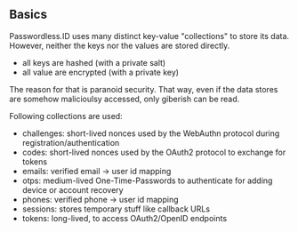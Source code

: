Basics
------

Passwordless.ID uses many distinct key-value "collections" to store its data.
However, neither the keys nor the values are stored directly.

- all keys are hashed (with a private salt)
- all value are encrypted (with a private key)

The reason for that is paranoid security.
That way, even if the data stores are somehow malicioulsy accessed, only giberish can be read.

Following collections are used:

- challenges: short-lived nonces used by the WebAuthn protocol during registration/authentication
- codes: short-lived nonces used by the OAuth2 protocol to exchange for tokens    
- emails:  verified email -> user id mapping
- otps: medium-lived One-Time-Passwords to authenticate for adding device or account recovery
- phones: verified phone -> user id mapping
- sessions: stores temporary stuff like callback URLs
- tokens: long-lived, to access OAuth2/OpenID endpoints